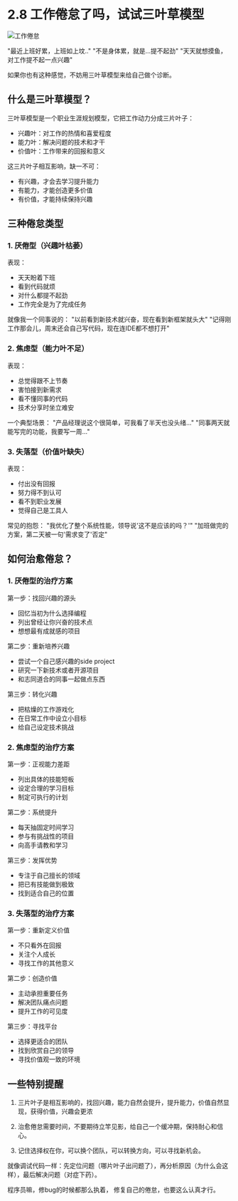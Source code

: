# 2.8 工作倦怠了吗，试试三叶草模型

![工作倦怠](../assets/images/chapter2/burnout.jpg)

"最近上班好累，上班如上坟.."
"不是身体累，就是...提不起劲"
"天天就想摸鱼，对工作提不起一点兴趣"

如果你也有这种感觉，不妨用三叶草模型来给自己做个诊断。

## 什么是三叶草模型？

三叶草模型是一个职业生涯规划模型，它把工作动力分成三片叶子：

- 兴趣叶：对工作的热情和喜爱程度
- 能力叶：解决问题的技术和才干
- 价值叶：工作带来的回报和意义

这三片叶子相互影响，缺一不可：

- 有兴趣，才会去学习提升能力
- 有能力，才能创造更多价值
- 有价值，才能持续保持兴趣

## 三种倦怠类型

### 1. 厌倦型（兴趣叶枯萎）
表现：

- 天天盼着下班
- 看到代码就烦
- 对什么都提不起劲
- 工作完全是为了完成任务

就像我一个同事说的：
"以前看到新技术就兴奋，现在看到新框架就头大"
"记得刚工作那会儿，周末还会自己写代码，现在连IDE都不想打开"

### 2. 焦虑型（能力叶不足）
表现：

- 总觉得跟不上节奏
- 害怕接到新需求
- 看不懂同事的代码
- 技术分享时坐立难安

一个典型场景：
"产品经理说这个很简单，可我看了半天也没头绪..."
"同事两天就能写完的功能，我要写一周..."

### 3. 失落型（价值叶缺失）
表现：

- 付出没有回报
- 努力得不到认可
- 看不到职业发展
- 觉得自己是工具人

常见的抱怨：
"我优化了整个系统性能，领导说'这不是应该的吗？'"
"加班做完的方案，第二天被一句'需求变了'否定"

## 如何治愈倦怠？

### 1. 厌倦型的治疗方案

第一步：找回兴趣的源头
- 回忆当初为什么选择编程
- 列出曾经让你兴奋的技术点
- 想想最有成就感的项目

第二步：重新培养兴趣
- 尝试一个自己感兴趣的side project
- 研究一下新技术或者开源项目
- 和志同道合的同事一起做点东西

第三步：转化兴趣
- 把枯燥的工作游戏化
- 在日常工作中设立小目标
- 给自己设定技术挑战

### 2. 焦虑型的治疗方案

第一步：正视能力差距
- 列出具体的技能短板
- 设定合理的学习目标
- 制定可执行的计划

第二步：系统提升
- 每天抽固定时间学习
- 参与有挑战性的项目
- 向高手请教和学习

第三步：发挥优势
- 专注于自己擅长的领域
- 把已有技能做到极致
- 找到适合自己的位置

### 3. 失落型的治疗方案

第一步：重新定义价值
- 不只看外在回报
- 关注个人成长
- 寻找工作的其他意义

第二步：创造价值
- 主动承担重要任务
- 解决团队痛点问题
- 提升工作的可见度

第三步：寻找平台
- 选择更适合的团队
- 找到欣赏自己的领导
- 寻找价值观一致的环境

## 一些特别提醒

1. 三片叶子是相互影响的，找回兴趣，能力自然会提升，提升能力，价值自然显现，获得价值，兴趣会更浓

2. 治愈倦怠需要时间，不要期待立竿见影，给自己一个缓冲期，保持耐心和信心。

3. 记住选择权在你，可以换个团队，可以转换方向，可以寻找新机会。

就像调试代码一样：先定位问题（哪片叶子出问题了），再分析原因（为什么会这样），最后解决问题（对症下药）。

程序员嘛，修bug的时候都那么执着，
修复自己的倦怠，也要这么认真才行。